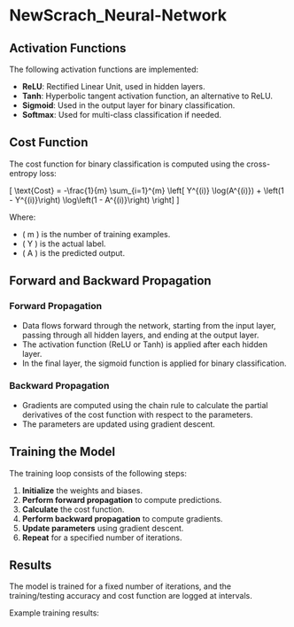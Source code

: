 # NewScrach_Neural-Network

## Activation Functions

The following activation functions are implemented:

- **ReLU**: Rectified Linear Unit, used in hidden layers.
- **Tanh**: Hyperbolic tangent activation function, an alternative to ReLU.
- **Sigmoid**: Used in the output layer for binary classification.
- **Softmax**: Used for multi-class classification if needed.

## Cost Function

The cost function for binary classification is computed using the cross-entropy loss:

\[
\text{Cost} = -\frac{1}{m} \sum_{i=1}^{m} \left[ Y^{(i)} \log(A^{(i)}) + \left(1 - Y^{(i)}\right) \log\left(1 - A^{(i)}\right) \right]
\]

Where:
- \( m \) is the number of training examples.
- \( Y \) is the actual label.
- \( A \) is the predicted output.

## Forward and Backward Propagation

### Forward Propagation

- Data flows forward through the network, starting from the input layer, passing through all hidden layers, and ending at the output layer.
- The activation function (ReLU or Tanh) is applied after each hidden layer.
- In the final layer, the sigmoid function is applied for binary classification.

### Backward Propagation

- Gradients are computed using the chain rule to calculate the partial derivatives of the cost function with respect to the parameters.
- The parameters are updated using gradient descent.

## Training the Model

The training loop consists of the following steps:

1. **Initialize** the weights and biases.
2. **Perform forward propagation** to compute predictions.
3. **Calculate** the cost function.
4. **Perform backward propagation** to compute gradients.
5. **Update parameters** using gradient descent.
6. **Repeat** for a specified number of iterations.

## Results

The model is trained for a fixed number of iterations, and the training/testing accuracy and cost function are logged at intervals.

Example training results:


